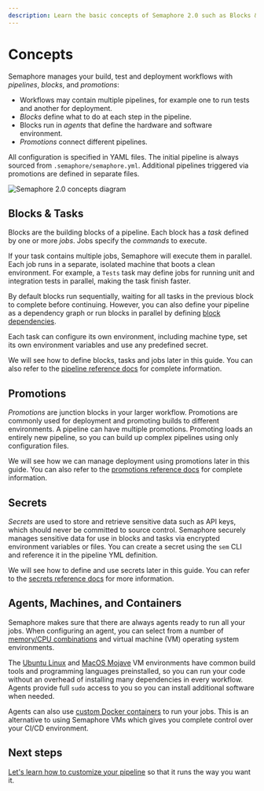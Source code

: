 ```yaml
---
description: Learn the basic concepts of Semaphore 2.0 such as Blocks & Tasks, Promotions, Secrets, Agents, Machines, and Containers.
---
```


# Concepts

Semaphore manages your build, test and deployment workflows with _pipelines_,
_blocks_, and _promotions_:

- Workflows may contain multiple pipelines, for example one to run tests and
  another for deployment.
- _Blocks_ define what to do at each step in the pipeline.
- Blocks run in _agents_ that define the hardware and software environment.
- _Promotions_ connect different pipelines.

All configuration is specified in YAML files. The initial pipeline is always
sourced from `.semaphore/semaphore.yml`. Additional pipelines triggered via
promotions are defined in separate files.

![Semaphore 2.0 concepts diagram](https://storage.googleapis.com/semaphore-public-assets/public/images/semaphoreci2-concepts.png)

## Blocks & Tasks

Blocks are the building blocks of a pipeline. Each block has a _task_ defined by
one or more _jobs_. Jobs specify the _commands_ to execute.

If your task contains multiple jobs, Semaphore will execute them in parallel.
Each job runs in a separate, isolated machine that boots a clean environment.
For example, a `Tests` task may define jobs for running unit and integration
tests in parallel, making the task finish faster.

By default blocks run sequentially, waiting for all tasks in the previous block
to complete before continuing.  However, you can also define your pipeline as a
dependency graph or run blocks in parallel by defining
[block dependencies](https://docs.semaphoreci.com/essentials/modeling-complex-workflows/).

Each task can configure its own environment,
including machine type, set its own environment variables and use any
predefined secret.

We will see how to define blocks, tasks and jobs later in this guide. You can
also refer to the [pipeline reference docs](https://docs.semaphoreci.com/reference/pipeline-yaml-reference/)
for complete information.

## Promotions

_Promotions_ are junction blocks in your larger workflow. Promotions are
commonly used for deployment and promoting builds to different environments.
A pipeline can have multiple promotions. Promoting loads an entirely new
pipeline, so you can build up complex pipelines using only configuration files.

We will see how we can manage deployment using promotions later in this guide.
You can also refer to the [promotions reference docs](https://docs.semaphoreci.com/reference/pipeline-yaml-reference/#promotions)
for complete information.

## Secrets

_Secrets_ are used to store and retrieve sensitive data such as API keys,
which should never be committed to source control. Semaphore securely manages
sensitive data for use in blocks and tasks via encrypted environment variables
or files. You can create a secret using the `sem` CLI and reference it in
the pipeline YML definition.

We will see how to define and use secrets later in this guide. You can refer
to the [secrets reference docs](https://docs.semaphoreci.com/reference/secrets-yaml-reference/)
for more information.

## Agents, Machines, and Containers

Semaphore makes sure that there are always agents ready to run all your jobs.
When configuring an agent, you can select from a number of [memory/CPU
combinations][machine-types] and virtual machine (VM) operating system
environments.

The [Ubuntu Linux][ubuntu] and [MacOS Mojave][macos] VM environments have
common build tools and programming languages preinstalled, so you can
run your code without an overhead of installing many dependencies in
every workflow. Agents provide full `sudo` access to you so you can install
additional software when needed.

Agents can also use [custom Docker containers][docker-containers] to run your
jobs. This is an alternative to using Semaphore VMs which gives you complete
control over your CI/CD environment.

## Next steps

[Let's learn how to customize your pipeline][next] so that it runs the way
you want it.

[next]: https://docs.semaphoreci.com/guided-tour/customizing-your-pipeline/
[machine-types]: https://docs.semaphoreci.com/ci-cd-environment/machine-types/
[ubuntu]: https://docs.semaphoreci.com/ci-cd-environment/ubuntu-18.04-image/
[macos]: https://docs.semaphoreci.com/ci-cd-environment/macos-mojave-xcode-11-image/
[docker-containers]: https://docs.semaphoreci.com/ci-cd-environment/custom-ci-cd-environment-with-docker/
